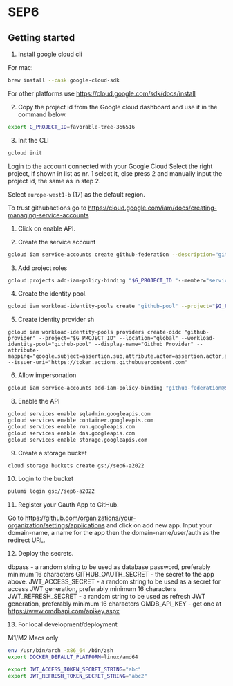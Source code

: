 # SEP6

## Getting started

1. Install google cloud cli

For mac:

```sh
brew install --cask google-cloud-sdk
```

For other platforms use <https://cloud.google.com/sdk/docs/install>

2. Copy the project id from the Google cloud dashboard and use it in the command below.

```sh
export G_PROJECT_ID=favorable-tree-366516
```

3. Init the CLI

```sh
gcloud init
```

Login to the account connected with your Google Cloud
Select the right project, if shown in list as nr. 1 select it, else press 2 and manually input the project id, the same as in step 2.

Select `europe-west1-b` (17) as the default region.

To trust githubactions go to https://cloud.google.com/iam/docs/creating-managing-service-accounts

1. Click on enable API.

2. Create the service account

```sh
gcloud iam service-accounts create github-federation --description="github actions service account" --display-name="github-oidc-provider"
```

3. Add project roles

```sh
gcloud projects add-iam-policy-binding "$G_PROJECT_ID "--member="serviceAccount:github-federation@$G_PROJECT_ID.iam.gserviceaccount.com" --role="roles/owner"
```

4. Create the identity pool.

```sh
gcloud iam workload-identity-pools create "github-pool" --project="$G_PROJECT_ID" --location="global" --display-name="Github pool"
```

5. Create identity provider
sh
```
gcloud iam workload-identity-pools providers create-oidc "github-provider" --project="$G_PROJECT_ID" --location="global" --workload-identity-pool="github-pool" --display-name="Github Provider" --attribute-mapping="google.subject=assertion.sub,attribute.actor=assertion.actor,attribute.repository=assertion.repository" --issuer-uri="https://token.actions.githubusercontent.com"
```

6. Allow impersonation

```sh
gcloud iam service-accounts add-iam-policy-binding "github-federation@$G_PROJECT_ID.iam.gserviceaccount.com" --project="$G_PROJECT_ID" --role="roles/iam.workloadIdentityUser" --member="principalSet://iam.googleapis.com/projects/31676311622/locations/global/workloadIdentityPools/github-pool/attribute.repository/SEP6-A2022/SEP6"
```

8. Enable the API

```sh
gcloud services enable sqladmin.googleapis.com
gcloud services enable container.googleapis.com
gcloud services enable run.googleapis.com
gcloud services enable dns.googleapis.com
gcloud services enable storage.googleapis.com
```

9. Create a storage bucket

```sh
cloud storage buckets create gs://sep6-a2022
```

10. Login to the bucket

```sh
pulumi login gs://sep6-a2022
```

11. Register your Oauth App to GitHub.

Go to https://github.com/organizations/your-organization/settings/applications and click on add new app.
Input your domain-name, a name for the app then the domain-name/user/auth as the redirect URL.

12. Deploy the secrets.

dbpass - a random string to be used as database password, preferably minimum 16 characters
GITHUB_OAUTH_SECRET - the secret to the app above.
JWT_ACCESS_SECRET - a random string to be used as a secret for access JWT generation, preferably minimum 16 characters
JWT_REFRESH_SECRET - a random string to be used as refresh JWT generation, preferably minimum 16 characters
OMDB_API_KEY - get one at https://www.omdbapi.com/apikey.aspx

13. For local development/deployment

M1/M2 Macs only

```sh
env /usr/bin/arch -x86_64 /bin/zsh
export DOCKER_DEFAULT_PLATFORM=linux/amd64
```

```sh
export JWT_ACCESS_TOKEN_SECRET_STRING="abc"
export JWT_REFRESH_TOKEN_SECRET_STRING="abc2"
```
